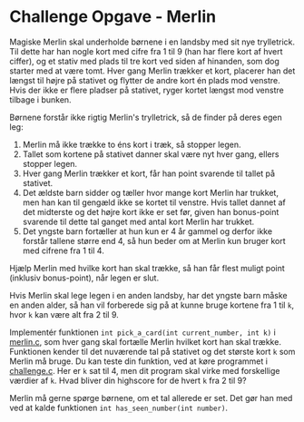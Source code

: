 # Challenge Opgave - Merlin

Magiske Merlin skal underholde børnene i en landsby med sit nye trylletrick.
Til dette har han nogle kort med cifre fra 1 til 9 (han har flere kort af hvert ciffer), 
og et stativ med plads til tre kort ved siden af hinanden, som dog starter med at være tomt. 
Hver gang Merlin trækker et kort, placerer han det længst til højre på stativet og flytter de andre kort én plads mod venstre. 
Hvis der ikke er flere pladser på stativet, ryger kortet længst mod venstre tilbage i bunken.

Børnene forstår ikke rigtig Merlin's trylletrick, så de finder på deres egen leg: 
1) Merlin må ikke trække to éns kort i træk, så stopper legen.
2) Tallet som kortene på stativet danner skal være nyt hver gang, ellers stopper legen.
3) Hver gang Merlin trækker et kort, får han point svarende til tallet på stativet.
4) Det ældste barn sidder og tæller hvor mange kort Merlin har trukket, men han kan til gengæld ikke se kortet til venstre. 
   Hvis tallet dannet af det midterste og det højre kort ikke er set før, given han bonus-point svarende til dette tal ganget med antal kort Merlin har trukket.   
5) Det yngste barn fortæller at hun kun er 4 år gammel og derfor ikke forstår tallene større end 4, så hun beder om at Merlin kun bruger kort med cifrene fra 1 til 4.

Hjælp Merlin med hvilke kort han skal trække, så han får flest muligt point (inklusiv bonus-point), når legen er slut. 

Hvis Merlin skal lege legen i en anden landsby, har det yngste barn måske en anden alder, 
så han vil forberede sig på at kunne bruge kortene fra 1 til `k`, hvor `k` kan være alt fra 2 til 9.

Implementér funktionen `int pick_a_card(int current_number, int k)` i [merlin.c](merlin.c), som hver gang skal fortælle Merlin hvilket kort han skal trække. 
Funktionen kender til det nuværende tal på stativet og det største kort `k` som Merlin må bruge.
Du kan teste din funktion, ved at køre programmet i [challenge.c](challenge.c).
Her er `k` sat til 4, men dit program skal virke med forskellige værdier af `k`.
Hvad bliver din highscore for de hvert `k` fra 2 til 9?

Merlin må gerne spørge børnene, om et tal allerede er set. Det gør han med ved at kalde funktionen `int has_seen_number(int number)`.
